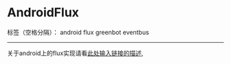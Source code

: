 # AndroidFlux

标签（空格分隔）： android flux greenbot eventbus

---

关于android上的flux实现请看[此处输入链接的描述][1],


  [1]: https://github.com/lgvalle/android-flux-todo-app "android-flux-todo-app"